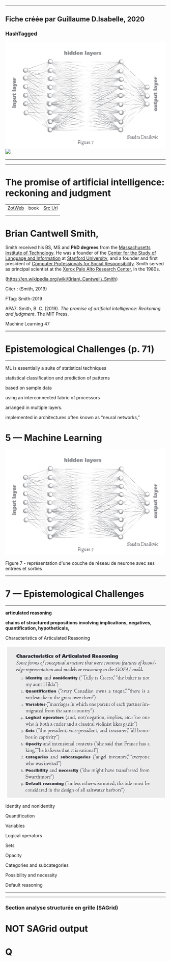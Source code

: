 
----
Fiche créée par Guillaume D.Isabelle, 2020 
---- 

### HashTagged 



![](1EbP7TLDDXWJSZftjt9u.png)
![](0fe59652-ab80-4406-b20d-c10b43ff0c04)



----

----



# The promise of artificial intelligence: reckoning and judgment
|       |       |       |
|  ---  |  ---  |  ---  |
|   [ZotWeb](http://zotero.org/users/180474/items/8QVMQG2E)    | book      | [Src Url](undefined)      |
|       |       |       |
|       |       |       |

Brian Cantwell Smith,
=====================

  

Smith received his BS, MS and **PhD degrees** from the [Massachusetts Institute of Technology](https://en.wikipedia.org/wiki/Massachusetts_Institute_of_Technology "Massachusetts Institute of Technology"). He was a founder of the [Center for the Study of Language and Information](https://en.wikipedia.org/wiki/Center_for_the_Study_of_Language_and_Information "Center for the Study of Language and Information") at [Stanford University](https://en.wikipedia.org/wiki/Stanford_University "Stanford University"), and a founder and first president of [Computer Professionals for Social Responsibility](https://en.wikipedia.org/wiki/Computer_Professionals_for_Social_Responsibility "Computer Professionals for Social Responsibility"). Smith served as principal scientist at the [Xerox Palo Alto Research Center](https://en.wikipedia.org/wiki/Xerox_Palo_Alto_Research_Center "Xerox Palo Alto Research Center"), in the 1980s.

(https://en.wikipedia.org/wiki/Brian\_Cantwell\_Smith)

  

Citer : (Smith, 2019)

FTag: Smith-2019

APA7: Smith, B. C. (2019). _The promise of artificial intelligence: Reckoning and judgment_. The MIT Press.



Machine Learning 47



-------------------------------------------------------

Epistemological Challenges (p. 71)
==================================

--------------------------------------------------------



ML is essentially a suite of statistical techniques



statistical classification and prediction of patterns



based on sample data



using an interconnected fabric of processors



arranged in multiple layers.



implemented in architectures often known as “neural networks,”



5 — Machine Learning
====================





![](1EbP7TLDDXWJSZftjt9u.png)




Figure 7 - représentation d'une couche de réseau de neurone avec ses entrées et sorties  


------------------------------------------------------

**7 — Epistemological Challenges**
==================================

------------------------------------------------------



**articulated reasoning**



**chains of structured propositions involving implications, negatives, quantification, hypotheticals,**



Characteristics of Articulated Reasoning





![](12Uxzpryn4KHAfN4LUKD.png)



Identity and nonidentity



Quantification



Variables



Logical operators



Sets



Opacity



Categories and subcategories



Possibility and necessity



Default reasoning






----

----



### Section analyse structurée en grille (SAGrid)


# NOT SAGrid output

# Q

